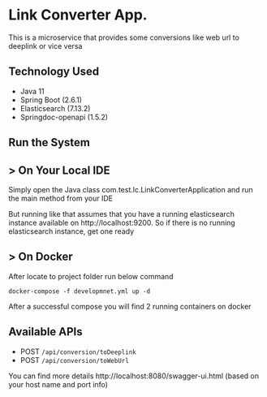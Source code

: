 # Link Converter App.

This is a microservice that provides some conversions like web url to deeplink or vice versa

## Technology Used

 * Java 11
 * Spring Boot (2.6.1)
 * Elasticsearch (7.13.2)
 * Springdoc-openapi (1.5.2)

## Run the System

## > On Your Local IDE
Simply open the Java class com.test.lc.LinkConverterApplication and run the main method from your IDE

But running like that assumes that you have a running elasticsearch instance available on http://localhost:9200.
So if there is no running elasticsearch instance, get one ready


## > On Docker

After locate to project folder run below command

```
docker-compose -f developmnet.yml up -d
```

After a successful compose you will find 2 running containers on docker

## Available APIs

* POST ``​/api​/conversion​/toDeeplink``
* POST ``​/api​/conversion​/toWebUrl``

You can find more details http://localhost:8080/swagger-ui.html (based on your host name and port info)
